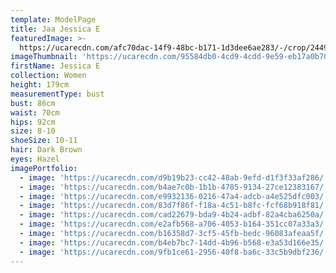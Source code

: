 ```yaml
---
template: ModelPage
title: Jaa Jessica E
featuredImage: >-
  https://ucarecdn.com/afc70dac-14f9-48bc-b171-1d3dee6ae283/-/crop/2449x1282/0,0/-/preview/
imageThumbnail: 'https://ucarecdn.com/95584db0-4cd9-4cdd-9e59-eb17a0b70d27/'
firstName: Jessica E
collection: Women
height: 179cm
measurementType: bust
bust: 86cm
waist: 70cm
hips: 92cm
size: 8-10
shoeSize: 10-11
hair: Dark Brown
eyes: Hazel
imagePortfolio:
  - image: 'https://ucarecdn.com/d9b19b23-cc42-48ab-9efd-d1f3f33af286/'
  - image: 'https://ucarecdn.com/b4ae7c0b-1b1b-4785-9134-27ce12383167/'
  - image: 'https://ucarecdn.com/e9932136-0216-47a4-adcb-a4e525dfc003/'
  - image: 'https://ucarecdn.com/83d7f86f-f18a-4c51-b8fc-fcf68b918f81/'
  - image: 'https://ucarecdn.com/cad22679-bda9-4b24-adbf-82a4cba6250a/'
  - image: 'https://ucarecdn.com/e2afb568-a706-4053-b164-351cc07a33a3/'
  - image: 'https://ucarecdn.com/b16358d7-3cf5-45fb-bedc-96083afeaa5f/'
  - image: 'https://ucarecdn.com/b4eb7bc7-14dd-4b96-b568-e3a53d166e35/'
  - image: 'https://ucarecdn.com/9fb1ce61-2956-40f8-ba6c-33c5b9dbf236/'
---
```


